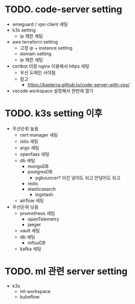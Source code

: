 # TODO. code-server setting

- wireguard / vpn client 세팅
- k3s setting
  - ip 제한 세팅
- aws terraform setting
  - 고정 ip + instance setting
  - domain setting
  - ip 제한 세팅
- certbot 이랑 nginx 이용해서 https 세팅
  - 우선 도메인 사야됨
  - 참고
    - https://kasterra.github.io/code-server-with-vps/
- vscode workspace 설정해서 한번에 열기

# TODO. k3s setting 이후

- 우선순위 높음
  - cert manager 세팅
  - istio 세팅
  - argo 세팅
  - openfaas 세팅
  - db 세팅
    - mongoDB
    - postgresDB
      - pgbouncer? 이건 넣어도 되고 안넣어도 되고
    - redis
    - elasticsearch
      - logstash
  - airflow 세팅
- 우선순위 낮음
  - prometheus 세팅
    - openTelemetry
    - jaeger
  - vault 세팅
  - db 세팅
    - influxDB
  - kafka 세팅

# TODO. ml 관련 server setting

- k3s
  - ml-workspace
  - kubeflow
